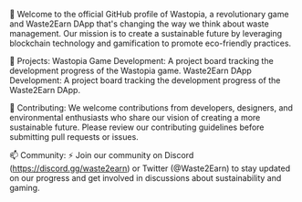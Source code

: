 👋 Welcome to the official GitHub profile of Wastopia, a revolutionary game and Waste2Earn DApp that's changing the way we think about waste management. Our mission is to create a sustainable future by leveraging blockchain technology and gamification to promote eco-friendly practices.

👀 Projects:
Wastopia Game Development: A project board tracking the development progress of the Wastopia game.
Waste2Earn DApp Development: A project board tracking the development progress of the Waste2Earn DApp.

🌱 Contributing:
We welcome contributions from developers, designers, and environmental enthusiasts who share our vision of creating a more sustainable future. Please review our contributing guidelines before submitting pull requests or issues.

📫 Community:
⚡ Join our community on Discord (https://discord.gg/waste2earn) or Twitter (@Waste2Earn) to stay updated on our progress and get involved in discussions about sustainability and gaming.
